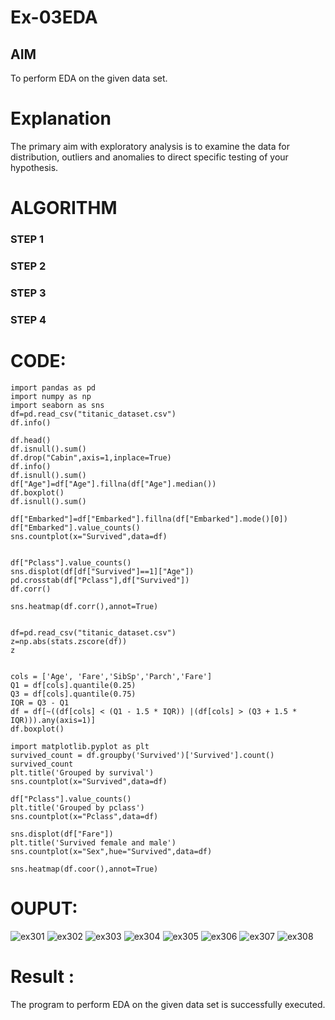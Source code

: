 # Ex-03EDA

## AIM
To perform EDA on the given data set. 

# Explanation
The primary aim with exploratory analysis is to examine the data for distribution, outliers and 
anomalies to direct specific testing of your hypothesis.
 

# ALGORITHM
### STEP 1

### STEP 2

### STEP 3

### STEP 4



# CODE:
```
import pandas as pd
import numpy as np
import seaborn as sns
df=pd.read_csv("titanic_dataset.csv")
df.info()

df.head()
df.isnull().sum()
df.drop("Cabin",axis=1,inplace=True)
df.info()
df.isnull().sum()
df["Age"]=df["Age"].fillna(df["Age"].median())
df.boxplot()
df.isnull().sum()

df["Embarked"]=df["Embarked"].fillna(df["Embarked"].mode()[0])
df["Embarked"].value_counts()
sns.countplot(x="Survived",data=df)


df["Pclass"].value_counts()
sns.displot(df[df["Survived"]==1]["Age"])
pd.crosstab(df["Pclass"],df["Survived"])
df.corr()

sns.heatmap(df.corr(),annot=True)


df=pd.read_csv("titanic_dataset.csv")
z=np.abs(stats.zscore(df))
z


cols = ['Age', 'Fare','SibSp','Parch','Fare']
Q1 = df[cols].quantile(0.25)
Q3 = df[cols].quantile(0.75)
IQR = Q3 - Q1
df = df[~((df[cols] < (Q1 - 1.5 * IQR)) |(df[cols] > (Q3 + 1.5 * IQR))).any(axis=1)]
df.boxplot()

import matplotlib.pyplot as plt
survived_count = df.groupby('Survived')['Survived'].count()
survived_count
plt.title('Grouped by survival')
sns.countplot(x="Survived",data=df)

df["Pclass"].value_counts()
plt.title('Grouped by pclass')
sns.countplot(x="Pclass",data=df)

sns.displot(df["Fare"])
plt.title('Survived female and male')
sns.countplot(x="Sex",hue="Survived",data=df)

sns.heatmap(df.coor(),annot=True)
```
# OUPUT:
![ex301](./ex301.png)
![ex302](./ex302.png)
![ex303](./ex303.png)
![ex304](./ex304.png)
![ex305](./ex305.png)
![ex306](./ex306.png)
![ex307](./ex307.png)
![ex308](./ex308.png)

# Result :
 The program to  perform EDA on the given data set is successfully executed.

